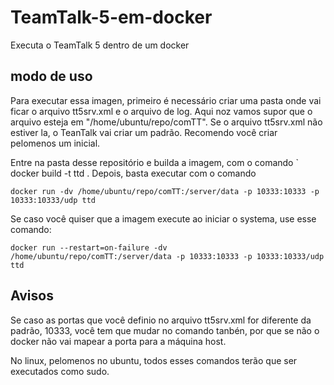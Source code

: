 # TeamTalk-5-em-docker
Executa o TeamTalk 5 dentro de um docker
## modo de uso
Para executar essa imagen, primeiro é necessário criar uma pasta onde vai ficar o arquivo tt5srv.xml e o arquivo de log.
Aqui noz vamos supor que o arquivo esteja em "/home/ubuntu/repo/comTT".
Se o arquivo tt5srv.xml não estiver la, o TeanTalk vai criar um padrão.
Recomendo você criar pelomenos um inicial.

 Entre na pasta desse repositório e builda a imagem, com o comando
` docker build -t ttd .
Depois, basta executar com o comando
```
docker run -dv /home/ubuntu/repo/comTT:/server/data -p 10333:10333 -p 10333:10333/udp ttd
```
Se caso você quiser que a imagem execute ao iniciar o systema, use esse comando:
```
docker run --restart=on-failure -dv /home/ubuntu/repo/comTT:/server/data -p 10333:10333 -p 10333:10333/udp ttd
```
## Avisos
Se caso as portas que você definio no arquivo tt5srv.xml for diferente da padrão, 10333, você tem que mudar no comando tanbén, por que se não o docker não vai mapear a porta para a máquina host.

No linux, pelomenos no ubuntu, todos esses comandos terão que ser executados como sudo.